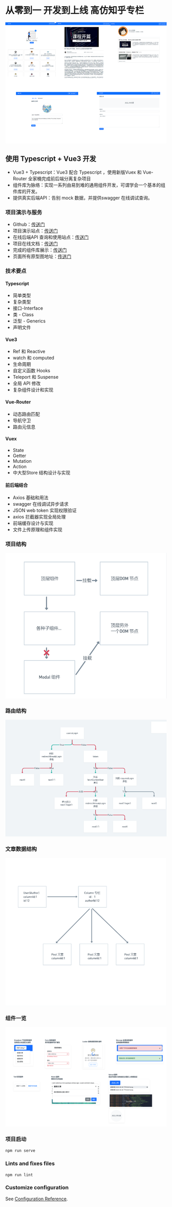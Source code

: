 # 从零到一 开发到上线 高仿知乎专栏

![页面预览](https://github.com/liuyunhe/zheye-app/blob/master/src/assets/5.png)

## 使用 Typescript + Vue3 开发

- Vue3 + Typescript：Vue3 配合 Typescript ，使用新版Vuex 和 Vue-Router 全家桶完成前后端分离复杂项目
- 组件库为脉络：实现一系列由易到难的通用组件开发，可谓学会一个基本的组件库的开发。
- 提供真实后端API：告别 mock 数据，并提供swagger 在线调试查询。

### 项目演示与服务

- Github：[传送门](https://github.com/liuyunhe/zheye-app)
- 项目演示站点：[传送门](http://zhihu.vikingship.xyz/)
- 在线后端API 查询和使用站点：[传送门](http://api.vikingship.xyz/)
- 项目在线文档：[传送门](http://docs.vikingship.xyz/)
- 完成的组件库展示：[传送门](http://showcase.vikingship.xyz/)
- 页面所有原型图地址：[传送门](https://whimsical.com/Djb2TcWsLTPeapFdM3NaX)

### 技术要点

#### Typescript

- 简单类型
- 复杂类型
- 接口-Interface
- 类 - Class
- 泛型 - Generics
- 声明文件

#### Vue3

- Ref 和 Reactive
- watch 和 computed
- 生命周期
- 自定义函数 Hooks
- Teleport 和 Suspense
- 全局 API 修改
- 复杂组件设计和实现

#### Vue-Router

- 动态路由匹配
- 导航守卫
- 路由元信息

#### Vuex

- State
- Getter
- Mutation
- Action
- 中大型Store 结构设计与实现

#### 前后端结合

- Axios 基础和用法
- swagger 在线调试异步请求
- JSON web token 实现权限验证
- axios 拦截器实现全局处理
- 前端缓存设计与实现
- 文件上传原理和组件实现

### 项目结构

![项目结构](https://github.com/liuyunhe/zheye-app/blob/master/src/assets/1.png)

### 路由结构

![路由结构](https://github.com/liuyunhe/zheye-app/blob/master/src/assets/2.png)

### 文章数据结构

![文章数据结构](https://github.com/liuyunhe/zheye-app/blob/master/src/assets/3.png)

### 组件一览

![组件一览](https://github.com/liuyunhe/zheye-app/blob/master/src/assets/4.png)

### 项目启动

```
npm run serve
```

### Lints and fixes files
```
npm run lint
```

### Customize configuration
See [Configuration Reference](https://cli.vuejs.org/config/).
